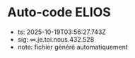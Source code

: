 # Auto-code ELIOS
- ts: 2025-10-19T03:56:27.743Z
- sig: ∞.je.toi.nous.432.528
- note: fichier généré automatiquement